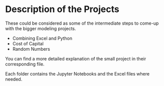 # Description of the Projects

These could be considered as some of the intermediate steps to come-up with the bigger modeling projects.

- Combining Excel and Python
- Cost of Capital
- Random Numbers 

You can find a more detailed explanation of the small project in their corresponding file.

Each folder contains the Jupyter Notebooks and the Excel files where needed.
